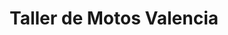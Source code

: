 ---
title: "Taller de Motos Valencia"
url: /san-miguel-petapa/taller-de-motos-valencia/
shop: general
---